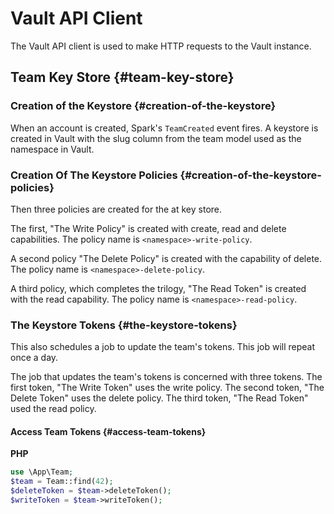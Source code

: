 # Vault API Client

The Vault API client is used to make HTTP requests to the Vault instance.

## Team Key Store {#team-key-store}

### Creation of the Keystore {#creation-of-the-keystore}

When an account is created, Spark's `TeamCreated` event fires. A keystore is created in Vault with the slug column from the team model used as the namespace in Vault.

### Creation Of The Keystore Policies {#creation-of-the-keystore-policies}
Then three policies are created for the at key store. 

The first, "The Write Policy" is created with create, read and delete capabilities. The policy name is `<namespace>-write-policy`.

A second policy "The Delete Policy" is created with the capability of delete.  The policy name is `<namespace>-delete-policy`.

A third policy, which completes the trilogy, "The Read Token" is created with the read capability. The policy name is `<namespace>-read-policy`.

### The Keystore Tokens {#the-keystore-tokens}
This also schedules a job to update the team's tokens. This job will repeat once a day.

The job that updates the team's tokens is concerned with three tokens. The first token, "The Write Token" uses the write policy. The second token, "The Delete Token" uses the delete policy. The third token, "The Read Token" used the read policy.

#### Access Team Tokens {#access-team-tokens}

**PHP**

```php
use \App\Team;
$team = Team::find(42);
$deleteToken = $team->deleteToken();
$writeToken = $team->writeToken();
```